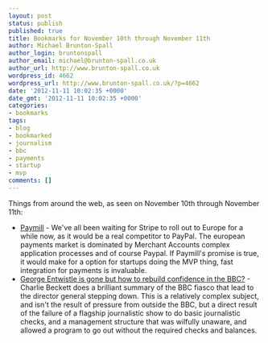 ```yaml
---
layout: post
status: publish
published: true
title: Bookmarks for November 10th through November 11th
author: Michael Brunton-Spall
author_login: bruntonspall
author_email: michael@brunton-spall.co.uk
author_url: http://www.brunton-spall.co.uk
wordpress_id: 4662
wordpress_url: http://www.brunton-spall.co.uk/?p=4662
date: '2012-11-11 10:02:35 +0000'
date_gmt: '2012-11-11 10:02:35 +0000'
categories:
- bookmarks
tags:
- blog
- bookmarked
- journalism
- bbc
- payments
- startup
- mvp
comments: []
---
```

<p>Things from around the web, as seen on November 10th through November 11th:</p>
<ul>
<li><a href="https://www.paymill.com/en-gb/">Paymill</a> - We&#039;ve all been waiting for Stripe to roll out to Europe for a while now, as it would be a real competitor to PayPal.  The european payments market is dominated by Merchant Accounts complex application processes and of course Paypal.  If Paymill&#039;s promise is true, it would make for a option for startups doing the MVP thing, fast integration for payments is invaluable.</li>
<li><a href="http://blogs.lse.ac.uk/polis/2012/11/10/the-bbc-in-crisis-a-problem-of-confidence-not-trust/">George Entwistle is gone but how to rebuild confidence in the BBC?</a> - Charlie Beckett does a brilliant summary of the BBC fiasco that lead to the director general stepping down.  This is a relatively complex subject, and isn&#039;t the result of pressure from outside the BBC, but a direct result of the failure of a flagship journalistic show to do basic journalistic checks, and a management structure that was wilfully unaware, and allowed a program to go out without the required checks and balances.</li>
</ul>
